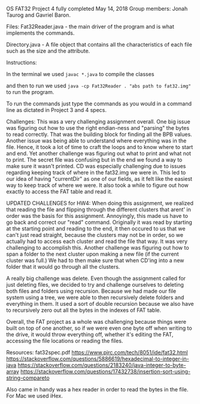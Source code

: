 OS FAT32 Project 4 fully completed May 14, 2018 
Group members: Jonah Taurog and Gavriel Baron.

Files: Fat32Reader.java - the main driver of the program and is what implements the commands. 

Directory.java - A file object that contains all the characteristics of each file such as the size and the attribute.

Instructions:

In the terminal we used ```javac *.java``` to compile the classes

and then to run we used ```java -cp Fat32Reader . "abs path to fat32.img"``` to run the program.

To run the commands just type the commands as you would in a command line 
as dictated in Project 3 and 4 specs.

Challenges: This was a very challenging assignment overall. One big issue was figuring out how to use the right endian-ness and "parsing" the bytes to read correctly. That was the building block for finding all the BPB values. Another issue was being able to understand where everything was in the file. Hence, it took a lot of time to craft the loops and to know where to start and end. Yet another challenge was figuring out what to print and what not to print. The secret file was confusing but in the end we found a way to make sure it wasn't printed.
 CD was especially challenging due to issues regarding keeping track of where in the fat32.img we were in.
This led to our idea of having "currentDir" as one of our fields, as it felt like the easiest way to keep track of where we were. It also took a while to figure out how exactly to access the FAT table and read it.

UPDATED CHALLENGES for HW4:
When doing this assignment, we realized that reading the file and flipping through the different clusters that arent' in order was the basis for this assignment. Annoyingly, this made us have to go back and correct our "read" command. Originally it was read by starting at the starting point and reading to the end, it then occured to us that we can't just read straight, because the clusters may not be in order, so we actually had to access each cluster and read the file that way.
It was very challenging to accomplish this.
Another challenge was figuring out how to span a folder to the next cluster upon making a new file (if the current cluster was full.) We had to then make sure that when CD'ing into a new folder that it would go through all the clusters.

A really big challenge was delete. Even though the assignment called for just deleting files, we decided to try and challenge ourselves to deleting both files and folders using recursion. Because we had made our file system using a tree, we were able to then recursively delete folders and everything in them. It used a sort of double recursion because we also have to recursively zero out all the bytes in the indexes of FAT table.

Overall, the FAT project as a whole was challenging because things were built on top of one another, so if we were even one byte off when writing to the drive, it would throw everything off, whether it's editing the FAT, accessing the file locations or reading the files. 


Resources: 
fat32spec.pdf 
https://www.pjrc.com/tech/8051/ide/fat32.html
 https://stackoverflow.com/questions/5886619/hexadecimal-to-integer-in-java
https://stackoverflow.com/questions/2183240/java-integer-to-byte-array
https://stackoverflow.com/questions/17432738/insertion-sort-using-string-compareto

Also came in handy was a hex reader in order to read the bytes in the file. For Mac we used iHex.